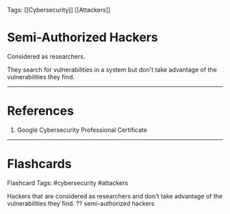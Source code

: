 Tags: [[Cybersecurity]] [[Attackers]]
# Semi-Authorized Hackers

Considered as researchers.

They search for vulnerabilities in a system but don't take advantage of the vulnerabilities they find.

---
# References

1. Google Cybersecurity Professional Certificate

---
# Flashcards

Flashcard Tags: #cybersecurity #attackers 

Hackers that are considered as researchers and don't take advantage of the vulnerabilities they find.
??
semi-authorized hackers
<!--SR:!2024-04-29,4,270!2024-04-29,4,270-->